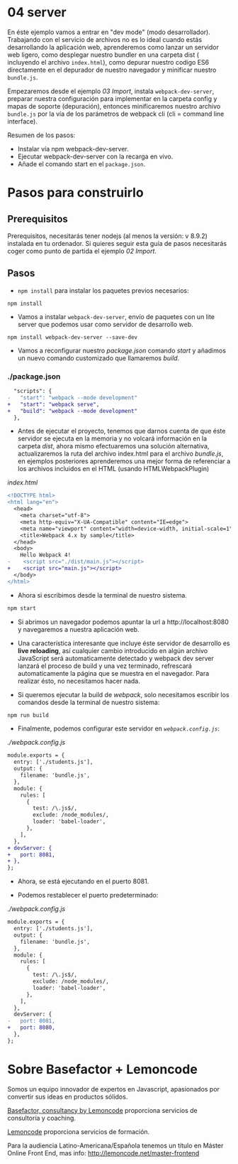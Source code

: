 # 04 server

En éste ejemplo vamos a entrar en "dev mode" (modo desarrollador). Trabajando con el servicio de archivos
no es lo ideal cuando estás desarrollando la aplicación web, aprenderemos como lanzar
un servidor web ligero, como desplegar nuestro bundler en una carpeta dist ( incluyendo el archivo `index.html`),
como depurar nuestro codigo ES6 directamente en el depurador de nuestro navegador y minificar
nuestro `bundle.js`.

Empezaremos desde el ejemplo _03 Import_, instala `webpack-dev-server`, preparar nuestra configuración
para implementar en la carpeta config y mapas de soporte (depuración), entonces minificaremos
nuestro archivo `bundle.js` por la vía de los parámetros de webpack cli (cli = command line interface).

Resumen de los pasos:

- Instalar vía npm webpack-dev-server.
- Ejecutar webpack-dev-server con la recarga en vivo.
- Añade el comando start en el `package.json`.

# Pasos para construirlo

## Prerequisitos

Prerequisitos, necesitarás tener nodejs (al menos la versión: v 8.9.2) instalada en tu ordenador. Si quieres seguir esta guía de pasos necesitarás coger como punto de partida el ejemplo _02 Import_.

## Pasos

- `npm install` para instalar los paquetes previos necesarios:

```
npm install
```

- Vamos a instalar `webpack-dev-server`, envío de paquetes con un lite server que
  podemos usar como servidor de desarrollo web.

```
npm install webpack-dev-server --save-dev
```

- Vamos a reconfigurar nuestro _package.json_ comando _start_ y añadimos un nuevo comando customizado que llamaremos _build_.

### ./package.json

```diff
  "scripts": {
-   "start": "webpack --mode development"
+   "start": "webpack serve",
+   "build": "webpack --mode development"
  },
```

- Antes de ejecutar el proyecto, tenemos que darnos cuenta de que éste servidor se ejecuta en la memoria y no volcará información en la carpeta
  _dist_, ahora mismo efectuaremos una solución alternativa, actualizaremos la ruta del archivo index.html para el archivo _bundle.js_,
  en ejemplos posteriores aprenderemos una mejor forma de referenciar a los archivos incluidos en el HTML (usando HTMLWebpackPlugin)

_index.html_

```diff
<!DOCTYPE html>
<html lang="en">
  <head>
    <meta charset="utf-8">
    <meta http-equiv="X-UA-Compatible" content="IE=edge">
    <meta name="viewport" content="width=device-width, initial-scale=1">
    <title>Webpack 4.x by sample</title>
  </head>
  <body>
    Hello Webpack 4!
-    <script src="./dist/main.js"></script>
+    <script src="main.js"></script>
  </body>
</html>

```

- Ahora si escribimos desde la terminal de nuestro sistema.

```bash
npm start
```

- Si abrimos un navegador podemos apuntar la url a http://localhost:8080 y navegaremos a nuestra aplicación web.

- Una característica interesante que incluye éste servidor de desarrollo es **live reloading**, así cualquier cambio introducido en algún archivo JavaScript será automaticamente detectado y webpack dev server lanzará el proceso de build y una vez terminado, refrescará automaticamente la página que se muestra en el navegador. Para realizar ésto, no necesitamos hacer nada.

- Si queremos ejecutar la build de _webpack_, solo necesitamos escribir los comandos desde la terminal de nuestro sistema:

```bash
npm run build
```

- Finalmente, podemos configurar este servidor en _`webpack.config.js`_:

_./webpack.config.js_

```diff
module.exports = {
  entry: ['./students.js'],
  output: {
    filename: 'bundle.js',
  },
  module: {
    rules: [
      {
        test: /\.js$/,
        exclude: /node_modules/,
        loader: 'babel-loader',
      },
    ],
  },
+ devServer: {
+   port: 8081,
+ },
};

```

- Ahora, se está ejecutando en el puerto 8081.

- Podemos restablecer el puerto predeterminado:

_./webpack.config.js_

```diff
module.exports = {
  entry: ['./students.js'],
  output: {
    filename: 'bundle.js',
  },
  module: {
    rules: [
      {
        test: /\.js$/,
        exclude: /node_modules/,
        loader: 'babel-loader',
      },
    ],
  },
  devServer: {
-   port: 8081,
+   port: 8080,
  },
};
```

# Sobre Basefactor + Lemoncode

Somos un equipo innovador de expertos en Javascript, apasionados por convertir sus ideas en productos sólidos.

[Basefactor, consultancy by Lemoncode](http://www.basefactor.com) proporciona servicios de consultoría y coaching.

[Lemoncode](http://lemoncode.net/services/en/#en-home) proporciona servicios de formación.

Para la audiencia Latino-Americana/Española tenemos un título en Máster Online Front End, mas info: http://lemoncode.net/master-frontend
